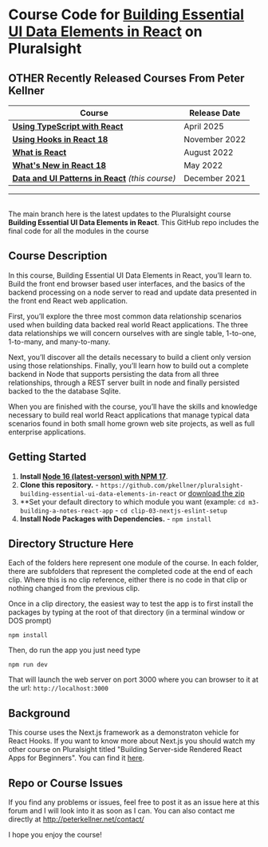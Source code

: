 # Course Code for [Building Essential UI Data Elements in React](https://app.pluralsight.com/library/courses/react-17-building-essential-ui-data-elements) on Pluralsight


## OTHER Recently Released Courses From Peter Kellner

| **Course**                                                                           | Release Date  |
|-------------------------------------------------------------------------------------------------------------------------------|---------------|
| **[Using TypeScript with React](https://app.pluralsight.com/library/courses/using-typescript-react/)**   | April 2025    |
| **[Using Hooks in React 18](https://pluralsight.com/courses/react-18-using-hooks/)**                                          | November 2022 |
| **[What is React](https://pluralsight.com/courses/react-what-is/)**                                                           | August 2022   |
| **[What's New in React 18](https://pluralsight.com/courses/react-18-whats-new/)**                                             | May 2022      |
| **[Data and UI Patterns in React](https://github.com/pkellner/pluralsight-building-essential-ui-data-elements-in-react/)**  *(this course)*      | December 2021 |

<hr/>




<br/>
The main branch here is the latest updates to the Pluralsight course <b>Building Essential UI Data Elements in React</b>. This GitHub repo includes the final code for all the modules in the course 

## Course Description

In this course, Building Essential UI Data Elements in React, you’ll learn to. Build the front end browser based user interfaces, and the basics of the backend processing on a node server to read and update data presented in the front end React web application.

First, you’ll explore the three most common data relationship scenarios used when building data backed real world React applications.  The three data relationships we will concern ourselves with are single table, 1-to-one, 1-to-many, and many-to-many.

Next, you’ll discover all the details necessary to build a client only version using those relationships.  Finally, you’ll learn how to build out a complete backend in Node that supports persisting the data from all three relationships, through a REST server built in node and finally persisted backed to the the database Sqlite.

When you are finished with the course, you’ll have the skills and knowledge necessary to build real world React applications that manage typical data scenarios found in both small home grown web site projects, as well as full enterprise applications.

## Getting Started
1. **Install [Node 16 (latest-verson) with NPM 17](https://nodejs.org)**.
2. **Clone this repository.** - `https://github.com/pkellner/pluralsight-building-essential-ui-data-elements-in-react` or [download the zip](https://github.com/pkellner/pluralsight-building-essential-ui-data-elements-in-react/archive/master.zip)
3. **Set your default directory to which module you want (example: `cd m3-building-a-notes-react-app` - `cd clip-03-nextjs-eslint-setup`
4. **Install Node Packages with Dependencies.** - `npm install`



## Directory Structure Here

Each of the folders here represent one module of the course.  In each folder, there are subfolders that represent the completed code at the end of each clip. Where this is no clip reference, either there is no code in that clip or nothing changed from the previous clip.

Once in a clip directory, the easiest way to test the app is to first install the packages by typing at the root of that directory (in a terminal window or DOS prompt)

`npm install`

Then, do run the app you just need type

`npm run dev`

That will launch the web server on port 3000 where you can browser to it at the url: `http://localhost:3000`


## Background

This course uses the Next.js framework as a demonstraton vehicle for React Hooks. If you want to know more about Next.js you should watch my other course on Pluralsight titled "Building Server-side Rendered React Apps for Beginners". You can find it [here](https://www.pluralsight.com/courses/building-server-side-rendered-react-apps-beginners). 

## Repo or Course Issues

If you find any problems or issues, feel free to post it as an issue here at this forum and I will look into it as soon as I can. You can also contact me directly at http://peterkellner.net/contact/ 

I hope you enjoy the course!











